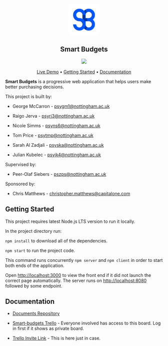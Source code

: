 <p align="center">
  <img height="100" src="https://raw.githubusercontent.com/rudotriton/user-content/master/images/sb-512x512.png">
</p>

<h2 align="center"><strong>Smart Budgets</strong></h2>

<p align="center">
  <a href="https://travis-ci.com/rudotriton/smart-budgets">
    <img src ="https://travis-ci.com/rudotriton/smart-budgets.svg?          token=PJMxKULJiyzPDCea6SwE&branch=master">
    <a>
</p>

<p align="center">
  <a target="_blank" href="http://ec2-34-245-19-126.eu-west-1.compute.amazonaws.com">Live Demo</a> • <a href="#start">Getting Started</a> • <a href="#documentation">Documentation</a>
</p>

**Smart Budgets** is a progressive web application that helps users make better purchasing decisions.

This project is built by:

- George McCarron - psygm1@nottingham.ac.uk

- Raigo Jerva - psyrj3@nottingham.ac.uk

- Nicole Simms - psyns6@nottingham.ac.uk

- Tom Price - psytmp@nottingham.ac.uk

- Sarah Al Zadjali - psyska@nottingham.ac.uk

- Julian Kubelec - psyjk4@nottingham.ac.uk

Supervised by:

- Peer-Olaf Siebers - pszps@nottingham.ac.uk

Sponsored by:

- Chris Matthews - christopher.matthews@capitalone.com

<h2 id="start">Getting Started</h2>

This project requires latest Node.js LTS version to run it locally.

In the project directory run:

`npm install` to download all of the dependencies.

`npm start` to run the project code.

This command runs concurrently `npm server` and `npm client` in order to start both ends of the application.

Open [http://localhost:3000](http://localhost:3000) to view the front end if it did not launch the correct page automatically.
The server runs on [http://localhost:8080](http://localhost:8080) followed by some endpoint.

<h2 id="documentation">Documentation</h2>

- [Documents Repository](https://github.com/rudotriton/group-10-docs)

- [Smart-budgets Trello](https://trello.com/b/tnETGBJV/smart-budgets) - Everyone involved has access to this board. Log in first if it shows as private board.

- [Trello Invite Link](https://trello.com/invite/b/tnETGBJV/a8a06cc916a30ee4777d6a98b5137a53/smart-budgets) - This is here just in case.
